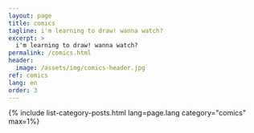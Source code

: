 ```yaml
---
layout: page
title: comics
tagline: i'm learning to draw! wanna watch?
excerpt: >
  i'm learning to draw! wanna watch?
permalink: /comics.html
header:
  image: /assets/img/comics-header.jpg
ref: comics
lang: en  
order: 3
---
```


{% include list-category-posts.html lang=page.lang category="comics" max=1%}
